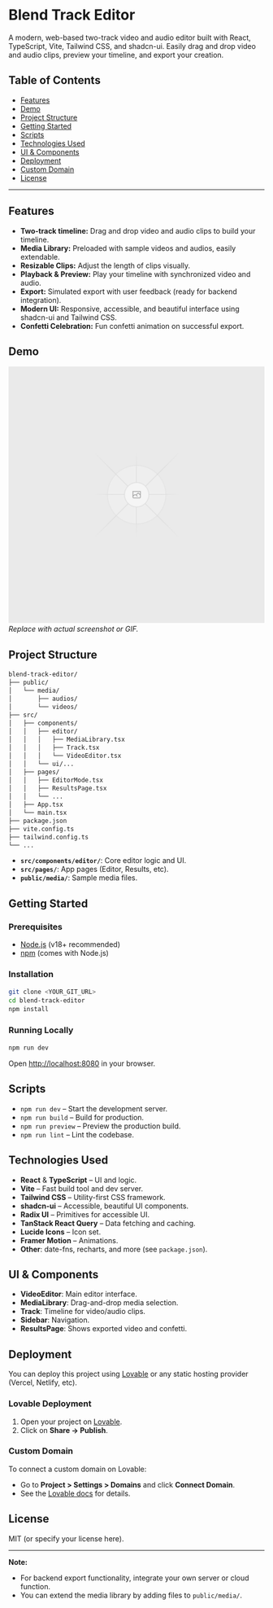 
# Blend Track Editor

A modern, web-based two-track video and audio editor built with React, TypeScript, Vite, Tailwind CSS, and shadcn-ui. Easily drag and drop video and audio clips, preview your timeline, and export your creation.

## Table of Contents

- [Features](#features)
- [Demo](#demo)
- [Project Structure](#project-structure)
- [Getting Started](#getting-started)
- [Scripts](#scripts)
- [Technologies Used](#technologies-used)
- [UI & Components](#ui--components)
- [Deployment](#deployment)
- [Custom Domain](#custom-domain)
- [License](#license)

---

## Features

- **Two-track timeline:** Drag and drop video and audio clips to build your timeline.
- **Media Library:** Preloaded with sample videos and audios, easily extendable.
- **Resizable Clips:** Adjust the length of clips visually.
- **Playback & Preview:** Play your timeline with synchronized video and audio.
- **Export:** Simulated export with user feedback (ready for backend integration).
- **Modern UI:** Responsive, accessible, and beautiful interface using shadcn-ui and Tailwind CSS.
- **Confetti Celebration:** Fun confetti animation on successful export.

## Demo

![Editor Screenshot](public/placeholder.svg)  
*Replace with actual screenshot or GIF.*

## Project Structure

```
blend-track-editor/
├── public/
│   └── media/
│       ├── audios/
│       └── videos/
├── src/
│   ├── components/
│   │   ├── editor/
│   │   │   ├── MediaLibrary.tsx
│   │   │   ├── Track.tsx
│   │   │   └── VideoEditor.tsx
│   │   └── ui/...
│   ├── pages/
│   │   ├── EditorMode.tsx
│   │   ├── ResultsPage.tsx
│   │   └── ...
│   ├── App.tsx
│   └── main.tsx
├── package.json
├── vite.config.ts
├── tailwind.config.ts
└── ...
```

- **`src/components/editor/`**: Core editor logic and UI.
- **`src/pages/`**: App pages (Editor, Results, etc).
- **`public/media/`**: Sample media files.

## Getting Started

### Prerequisites

- [Node.js](https://nodejs.org/) (v18+ recommended)
- [npm](https://www.npmjs.com/) (comes with Node.js)

### Installation

```bash
git clone <YOUR_GIT_URL>
cd blend-track-editor
npm install
```

### Running Locally

```bash
npm run dev
```

Open [http://localhost:8080](http://localhost:8080) in your browser.

## Scripts

- `npm run dev` – Start the development server.
- `npm run build` – Build for production.
- `npm run preview` – Preview the production build.
- `npm run lint` – Lint the codebase.

## Technologies Used

- **React** & **TypeScript** – UI and logic.
- **Vite** – Fast build tool and dev server.
- **Tailwind CSS** – Utility-first CSS framework.
- **shadcn-ui** – Accessible, beautiful UI components.
- **Radix UI** – Primitives for accessible UI.
- **TanStack React Query** – Data fetching and caching.
- **Lucide Icons** – Icon set.
- **Framer Motion** – Animations.
- **Other**: date-fns, recharts, and more (see `package.json`).

## UI & Components

- **VideoEditor**: Main editor interface.
- **MediaLibrary**: Drag-and-drop media selection.
- **Track**: Timeline for video/audio clips.
- **Sidebar**: Navigation.
- **ResultsPage**: Shows exported video and confetti.

## Deployment

You can deploy this project using [Lovable](https://lovable.dev/) or any static hosting provider (Vercel, Netlify, etc).

### Lovable Deployment

1. Open your project on [Lovable](https://lovable.dev/).
2. Click on **Share → Publish**.

### Custom Domain

To connect a custom domain on Lovable:

- Go to **Project > Settings > Domains** and click **Connect Domain**.
- See the [Lovable docs](https://docs.lovable.dev/tips-tricks/custom-domain#step-by-step-guide) for details.

## License

MIT (or specify your license here).

---

**Note:**  
- For backend export functionality, integrate your own server or cloud function.
- You can extend the media library by adding files to `public/media/`.
